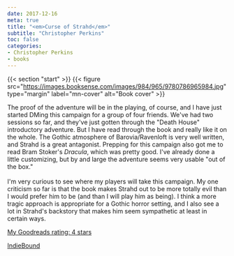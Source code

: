 ```yaml
---
date: 2017-12-16
meta: true
title: "<em>Curse of Strahd</em>"
subtitle: "Christopher Perkins"
toc: false
categories:
- Christopher Perkins
- books
---
```


{{< section "start" >}}
{{< figure src="https://images.booksense.com/images/984/965/9780786965984.jpg" type="margin" label="mn-cover" alt="Book cover" >}}

The proof of the adventure will be in the playing, of course, and I have just started DMing this campaign for a group of four friends. We've had two sessions so far, and they've just gotten through the "Death House" introductory adventure. But I have read through the book and really like it on the whole. The Gothic atmosphere of Barovia/Ravenloft is very well written, and Strahd is a great antagonist. Prepping for this campaign also got me to read Bram Stoker's _Dracula_, which was pretty good. I've already done a little customizing, but by and large the adventure seems very usable "out of the box."<br /><br />I'm very curious to see where my players will take this campaign. My one criticism so far is that the book makes Strahd out to be more totally evil than I would prefer him to be (and than I will play him as being). I think a more tragic approach is appropriate for a Gothic horror setting, and I also see a lot in Strahd's backstory that makes him seem sympathetic at least in certain ways. 

[My Goodreads rating: 4 stars](https://www.goodreads.com/review/show/2210531489)  

[IndieBound](https://www.indiebound.org/book/9780786965984)
